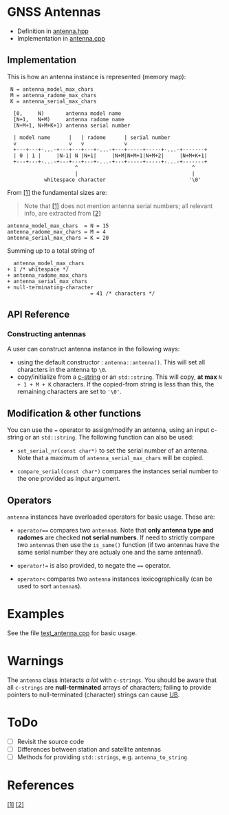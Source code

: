 # GNSS Antennas

* Definition in [antenna.hpp](../src/antenna.hpp)
* Implementation in [antenna.cpp](../src/antenna.cpp)

## Implementation

This is how an antenna instance is represented (memory map):

```
 N = antenna_model_max_chars
 M = antenna_radome_max_chars
 K = antenna_serial_max_chars

  [0,     N)       antenna model name
  [N+1,   N+M)     antenna radome name
  [N+M+1, N+M+K+1) antenna serial number

  | model name      |   | radome      | serial number     
  v                 v   v             v    
  +---+---+-...-+---+---+---+-...-+---+-----+-----+-...-+-------+
  | 0 | 1 |     |N-1| N |N+1|     |N+M|N+M+1|N+M+2|     |N+M+K+1|
  +---+---+-...-+---+---+---+-...-+---+-----+-----+-...-+-------+
                      ^                                     ^       
                      |                                     |      
            whitespace character                           '\0'
```

From [[1]](#rcvr_ant) the fundamental sizes are:

> Note that [[1]](#rcvr_ant) does not mention antenna serial numbers; all
> relevant info, are extracted from [[2]](#antex14)

```
antenna_model_max_chars  = N = 15
antenna_radome_max_chars = M = 4
antenna_serial_max_chars = K = 20
```
Summing up to a total string of
```
  antenna_model_max_chars
+ 1 /* whitespace */
+ antenna_radome_max_chars
+ antenna_serial_max_chars
+ null-terminating-character
                           = 41 /* characters */
```

## API Reference

### Constructing antennas

A user can construct antenna instance in the following ways:

* using the default constructor : `antenna::antenna()`. This will set all
  characters in the antenna tp `\0`.
* copy/initialize from a [c-string](https://en.wikipedia.org/wiki/C_string_handling) or an
  `std::string`. This will copy, **at max** `N + 1 + M + K` characters. If the
  copied-from string is less than this, the remaining characters are set to `'\0'`.

## Modification & other functions

You can use the `=` operator to assign/modify an antenna, using an input
c-string or an `std::string`. The following function can also be used:

* `set_serial_nr(const char*)` to set the serial number of an antenna. Note that
  a maximum of `antenna_serial_max_chars` will be copied.

* `compare_serial(const char*)` compares the instances serial number to the one
  provided as input argument.

## Operators

`antenna` instances have overloaded operators for basic usage. These are:

* `operator==` compares two `antenna`s. Note that **only antenna type and radomes**
  are checked **not serial numbers**. If need to strictly compare two `antenna`s
  then use the `is_same()` function (if two antennas have the same serial number
  they are actualy one and the same antenna!).

* `operator!=` is also provided, to negate the `==` operator.

* `operator<` compares two `antenna` instances lexicographically (can be used
  to sort `antenna`s).

# Examples

See the file [test_antenna.cpp](../test/test_antenna.cpp) for basic usage.

# Warnings

The `antenna` class interacts *a lot* with `c-strings`. You should be aware that
all `c-strings` are **null-terminated** arrays of characters; failing to provide
pointers to null-terminated (character) strings can cause 
[UB](https://en.wikipedia.org/wiki/Undefined_behavior).

# ToDo

- [ ] Revisit the source code
- [ ] Differences between station and satellite antennas
- [ ] Methods for providing `std::strings`, e.g. `antenna_to_string`

# References
<a name="rcvr_ant">[[1]](https://igscb.jpl.nasa.gov/igscb/station/general/rcvr_ant.tab)
<a name="antex14">[[2]](https://igscb.jpl.nasa.gov/igscb/station/general/antex14.txt)
